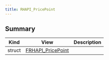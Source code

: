 ```yaml
---
title: RHAPI_PricePoint
---
```


## Summary
| Kind | View | Description |
|------|------|-------------|
|struct|[FRHAPI_PricePoint](/unreal-plugins/all/structfrhapi__pricepoint/#structFRHAPI__PricePoint)||
